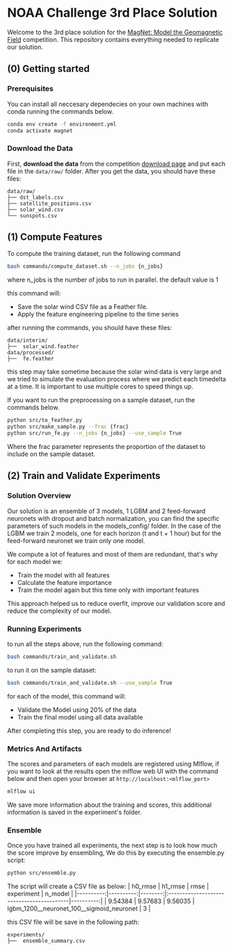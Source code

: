 # NOAA Challenge 3rd Place Solution

Welcome to the 3rd place solution for the [MagNet: Model the Geomagnetic Field](https://www.drivendata.org/competitions/73/noaa-magnetic-forecasting/) competition.
This repository contains everything needed to replicate our solution.

## (0) Getting started

### Prerequisites

You can install all neccesary dependecies on your own machines with conda running the commands below.

```bash
conda env create -f environment.yml
conda activate magnet
```

### Download the Data

First, **download the data** from the competition [download page](https://www.drivendata.org/competitions/73/noaa-magnetic-forecasting/data/)
and put each file in the `data/raw/` folder. After you get the data, you should have
these files:

```text
data/raw/
├── dst_labels.csv
├── satellite_positions.csv
├── solar_wind.csv
└── sunspots.csv
```

## (1) Compute Features

To compute the training dataset, run the following command

```bash
bash commands/compute_dataset.sh --n_jobs {n_jobs}
```

where n_jobs is the number of jobs to run in parallel. the default value is 1

this command will:

- Save the solar wind CSV file as a Feather file.
- Apply the feature engineering pipeline to the time series

after running the commands, you should have these files:

```text
data/interim/
├──  solar_wind.feather
data/processed/
├──  fe.feather
```

this step may take sometime because the solar wind data is very large and we tried to simulate the evaluation process where we predict each timedelta at a time. It is important to use multiple cores to speed things up.

If you want to run the preprocessing on a sample dataset, run the commands below.

```bash
python src/to_feather.py
python src/make_sample.py --frac {frac}
python src/run_fe.py --n_jobs {n_jobs} --use_sample True
```

Where the frac parameter represents the proportion of the dataset to include on the sample dataset.

## (2) Train and Validate Experiments

### Solution Overview

Our solution is an ensemble of 3 models, 1 LGBM and 2 feed-forward neuronets with dropout and batch normalization, you can find the specific parameters of such models in the models_config/ folder. In the case of the LGBM we train 2 models, one for each horizon (t and t + 1 hour) but for the feed-forward neuronet we train only one model.

We compute a lot of features and most of them are redundant, that's why for each model we:

- Train the model with all features
- Calculate the feature importance
- Train the model again but this time only with important features

This approach helped us to reduce overfit, improve our validation score and reduce the complexity of our model.

### Running Experiments

to run all the steps above, run the following command:

```bash
bash commands/train_and_validate.sh
```

to run it on the sample dataset:

```bash
bash commands/train_and_validate.sh --use_sample True
```

for each of the model, this command will:

- Validate the Model using 20% of the data
- Train the final model using all data available

After completing this step, you are ready to do inference!

### Metrics And Artifacts

The scores and parameters of each models are registered using Mlflow, if you want to look at the results open the mlflow web UI with the command below and then open your browser at `http://localhost:<mlflow_port>`

```bash
mlflow ui
```

We save more information about the training and scores, this additional information is saved in the experiment's folder.

### Ensemble

Once you have trained all experiments, the next step is to look how much the score improve by ensembling, We do this by executing the ensemble.py script:

```bash
python src/ensemble.py
```

The script will create a CSV file as below:
|   h0_rmse |   h1_rmse |    rmse | experiment                                |   n_model |
 |----------:|----------:|--------:|:------------------------------------------|----------:|
 |   9.54384 |   9.57683 | 9.56035 | lgbm_1200__neuronet_100__sigmoid_neuronet |         3 |

this CSV file will be save in the following path:

```text
experiments/
├──  ensemble_summary.csv
```
